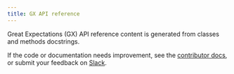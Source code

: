 ```yaml
---
title: GX API reference
---
```


Great Expectations (GX) API reference content is generated from classes and methods docstrings.

If the code or documentation needs improvement, see the [contributor docs](https://docs.greatexpectations.io/docs/contributing/contributing), or submit your feedback on [Slack](https://greatexpectations.io/slack).
